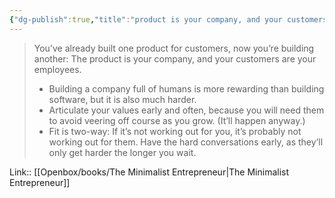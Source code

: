 ```yaml
---
{"dg-publish":true,"title":"product is your company, and your customers are your employees","tags":["quotes"],"date":"2024-05-03T21:05:38+03:00","modified_at":"2024-07-25T11:40:08+03:00","aliases":"product is your company, and your customers are your employees","dg-path":"/quotes/202405032105.md","permalink":"/quotes/202405032105/","dgPassFrontmatter":true}
---
```



> You’ve already built one product for customers, now you’re building another: The product is your company, and your customers are your employees.
> - Building a company full of humans is more rewarding than building software, but it is also much harder.
> - Articulate your values early and often, because you will need them to avoid veering off course as you grow. (It’ll happen anyway.)
> - Fit is two-way: If it’s not working out for you, it’s probably not working out for them. Have the hard conversations early, as they’ll only get harder the longer you wait.

Link:: [[Openbox/books/The Minimalist Entrepreneur\|The Minimalist Entrepreneur]]

